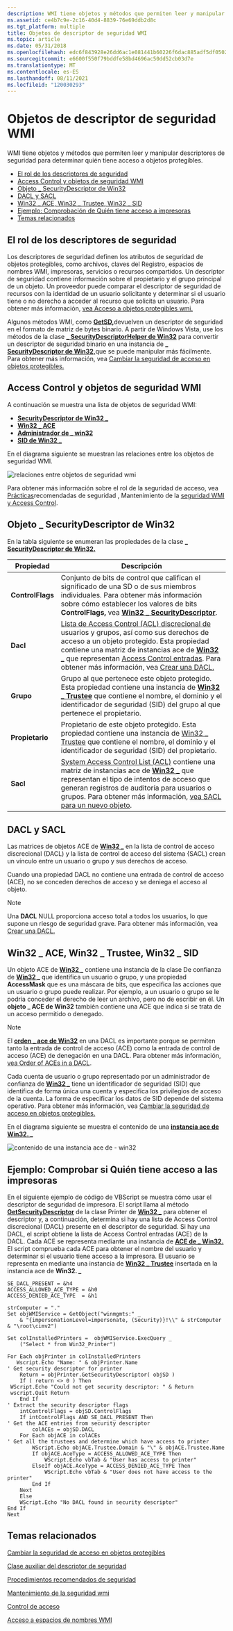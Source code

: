 ```yaml
---
description: WMI tiene objetos y métodos que permiten leer y manipular descriptores de seguridad para determinar quién tiene acceso a objetos protegibles.
ms.assetid: ce4b7c9e-2c16-40d4-8839-76e69ddb2d8c
ms.tgt_platform: multiple
title: Objetos de descriptor de seguridad WMI
ms.topic: article
ms.date: 05/31/2018
ms.openlocfilehash: edc6f843928e26dd6ac1e081441b60226f6dac885adf5df05021dc2dd7d17737
ms.sourcegitcommit: e6600f550f79bddfe58bd4696ac50dd52cb03d7e
ms.translationtype: MT
ms.contentlocale: es-ES
ms.lasthandoff: 08/11/2021
ms.locfileid: "120030293"
---
```

# <a name="wmi-security-descriptor-objects"></a>Objetos de descriptor de seguridad WMI

WMI tiene objetos y métodos que permiten leer y manipular descriptores de seguridad para determinar quién tiene acceso a objetos protegibles.

-   [El rol de los descriptores de seguridad](#the-role-of-security-descriptors)
-   [Access Control y objetos de seguridad WMI](#access-control-and-wmi-security-objects)
-   [Objeto \_ SecurityDescriptor de Win32](/windows)
-   [DACL y SACL](#dacl-and-sacl)
-   [Win32 \_ ACE, Win32 \_ Trustee, Win32 \_ SID](/windows)
-   [Ejemplo: Comprobación de Quién tiene acceso a impresoras](#example-checking-who-has-access-to-printers)
-   [Temas relacionados](#related-topics)

## <a name="the-role-of-security-descriptors"></a>El rol de los descriptores de seguridad

Los descriptores de seguridad definen los atributos de seguridad de objetos protegibles, como archivos, claves del Registro, espacios de nombres WMI, impresoras, servicios o recursos compartidos. Un descriptor de seguridad contiene información sobre el propietario y el grupo principal de un objeto. Un proveedor puede comparar el descriptor de seguridad de recursos con la identidad de un usuario solicitante y determinar si el usuario tiene o no derecho a acceder al recurso que solicita un usuario. Para obtener más información, [vea Acceso a objetos protegibles wmi.](access-to-wmi-securable-objects.md)

Algunos métodos WMI, como [**GetSD,**](--systemsecurity-getsd.md)devuelven un descriptor de seguridad en el formato de matriz de bytes binario. A partir de Windows Vista, use los métodos de la clase [**\_ SecurityDescriptorHelper de Win32**](/previous-versions/windows/desktop/secrcw32prov/win32-securitydescriptorhelper) para convertir un descriptor de seguridad binario en una instancia de [**\_ SecurityDescriptor de Win32,**](/previous-versions/windows/desktop/secrcw32prov/win32-securitydescriptor)que se puede manipular más fácilmente. Para obtener más información, vea [Cambiar la seguridad de acceso en objetos protegibles.](changing-access-security-on-securable-objects.md)

## <a name="access-control-and-wmi-security-objects"></a>Access Control y objetos de seguridad WMI

A continuación se muestra una lista de objetos de seguridad WMI:

-   [**SecurityDescriptor de Win32 \_**](/previous-versions/windows/desktop/secrcw32prov/win32-securitydescriptor)
-   [**Win32 \_ ACE**](/previous-versions/windows/desktop/secrcw32prov/win32-ace)
-   [**Administrador de \_ win32**](/previous-versions/windows/desktop/secrcw32prov/win32-trustee)
-   [**SID de Win32 \_**](/previous-versions/windows/desktop/secrcw32prov/win32-sid)

En el diagrama siguiente se muestran las relaciones entre los objetos de seguridad WMI.

![relaciones entre objetos de seguridad wmi](images/security-descriptor.png)

Para obtener más información sobre el rol de la seguridad de acceso, vea [Prácticas](/windows/desktop/SecBP/best-practices-for-the-security-apis)recomendadas de seguridad , Mantenimiento de la [seguridad WMI](maintaining-wmi-security.md) [y Access Control](/windows/desktop/SecAuthZ/access-control).

## <a name="win32_securitydescriptor-object"></a>Objeto \_ SecurityDescriptor de Win32

En la tabla siguiente se enumeran las propiedades de la clase [**\_ SecurityDescriptor de Win32.**](/previous-versions/windows/desktop/secrcw32prov/win32-securitydescriptor)



| Propiedad         | Descripción                                                                                                                                                                                                                                                                                                                                                                                                  |
|------------------|--------------------------------------------------------------------------------------------------------------------------------------------------------------------------------------------------------------------------------------------------------------------------------------------------------------------------------------------------------------------------------------------------------------|
| **ControlFlags** | Conjunto de bits de control que califican el significado de una SD o de sus miembros individuales. Para obtener más información sobre cómo establecer los valores de bits **ControlFlags,** vea [**Win32 \_ SecurityDescriptor**](/previous-versions/windows/desktop/secrcw32prov/win32-securitydescriptor).<br/>                                                                                                                                                                      |
| **Dacl**         | [Lista de Access Control (ACL) discrecional de](/windows/desktop/SecAuthZ/access-control-lists) usuarios y grupos, así como sus derechos de acceso a un objeto protegido. Esta propiedad contiene una matriz de instancias ace de [**Win32 \_**](/previous-versions/windows/desktop/secrcw32prov/win32-ace) que representan [Access Control entradas](/windows/desktop/SecAuthZ/access-control-entries). Para obtener más información, vea [Crear una DACL.](/windows/desktop/SecBP/best-practices-for-the-security-apis)<br/> |
| **Grupo**        | Grupo al que pertenece este objeto protegido. Esta propiedad contiene una instancia de [**Win32 \_ Trustee**](/previous-versions/windows/desktop/secrcw32prov/win32-trustee) que contiene el nombre, el dominio y el identificador de seguridad (SID) del grupo al que pertenece el propietario.<br/>                                                                                                                                                             |
| **Propietario**        | Propietario de este objeto protegido. Esta propiedad contiene una instancia de [Win32 \_ Trustee](/previous-versions/windows/desktop/secrcw32prov/win32-trustee) que contiene el nombre, el dominio y el identificador de seguridad (SID) del propietario.<br/>                                                                                                                                                                                                          |
| **Sacl**         | [System Access Control List (ACL)](/windows/desktop/SecAuthZ/access-control-lists) contiene una matriz de instancias ace de [**Win32 \_**](/previous-versions/windows/desktop/secrcw32prov/win32-ace) que representan el tipo de intentos de acceso que generan registros de auditoría para usuarios o grupos. Para obtener más información, [vea SACL para un nuevo objeto](/windows/desktop/SecAuthZ/sacl-for-a-new-object).<br/>                                                                        |



 

## <a name="dacl-and-sacl"></a>DACL y SACL

Las matrices de objetos ACE de [**Win32 \_**](/previous-versions/windows/desktop/secrcw32prov/win32-ace) en la lista de control de acceso discrecional (DACL) y la lista de control de acceso del sistema {SACL) crean un vínculo entre un usuario o grupo y sus derechos de acceso.

Cuando una propiedad DACL no contiene una entrada de control de acceso (ACE), no se conceden derechos de acceso y se deniega el acceso al objeto.

> [!Note]  
> Una **DACL** NULL proporciona acceso total a todos los usuarios, lo que supone un riesgo de seguridad grave. Para obtener más información, vea [Crear una DACL.](/windows/desktop/SecBP/creating-a-dacl)

 

## <a name="win32_ace-win32_trustee-win32_sid"></a>Win32 \_ ACE, Win32 \_ Trustee, Win32 \_ SID

Un objeto ACE de [**Win32 \_**](/previous-versions/windows/desktop/secrcw32prov/win32-ace) contiene una instancia de la clase De confianza de [**Win32 \_**](/previous-versions/windows/desktop/secrcw32prov/win32-trustee) que identifica un usuario o grupo, y una propiedad **AccessMask** que es una máscara de bits, que especifica las acciones que un usuario o grupo puede realizar. Por ejemplo, a un usuario o grupo se le podría conceder el derecho de leer un archivo, pero no de escribir en él. Un **objeto \_ ACE de Win32** también contiene una ACE que indica si se trata de un acceso permitido o denegado.

> [!Note]  
> El [**orden \_ ace de Win32**](/previous-versions/windows/desktop/secrcw32prov/win32-ace) en una DACL es importante porque se permiten tanto la entrada de control de acceso (ACE) como la entrada de control de acceso (ACE) de denegación en una DACL. Para obtener más información, [vea Order of ACEs in a DACL](/windows/desktop/SecAuthZ/order-of-aces-in-a-dacl).

 

Cada cuenta de usuario o grupo representado por un administrador de confianza de [**Win32 \_**](/previous-versions/windows/desktop/secrcw32prov/win32-trustee) tiene un identificador de seguridad (SID) que identifica de forma única una cuenta y especifica los privilegios de acceso de la cuenta. La forma de especificar los datos de SID depende del sistema operativo. Para obtener más información, vea [Cambiar la seguridad de acceso en objetos protegibles.](changing-access-security-on-securable-objects.md)

En el diagrama siguiente se muestra el contenido de una [**instancia ace de Win32. \_**](/previous-versions/windows/desktop/secrcw32prov/win32-ace)

![contenido de una instancia ace de \- win32](images/win32-ace.png)

## <a name="example-checking-who-has-access-to-printers"></a>Ejemplo: Comprobar si Quién tiene acceso a las impresoras

En el siguiente ejemplo de código de VBScript se muestra cómo usar el descriptor de seguridad de impresora. El script llama al método [**GetSecurityDescriptor**](/windows/desktop/CIMWin32Prov/getsecuritydescriptor-method-in-class-win32-printer) de la clase Printer de [**Win32 \_**](/windows/desktop/CIMWin32Prov/win32-printer) para obtener el descriptor y, a continuación, determina si hay una lista de Access Control discrecional (DACL) presente en el descriptor de seguridad. Si hay una DACL, el script obtiene la lista de Access Control entradas (ACE) de la DACL. Cada ACE se representa mediante una instancia de [**ACE de \_ Win32.**](/previous-versions/windows/desktop/secrcw32prov/win32-ace) El script comprueba cada ACE para obtener el nombre del usuario y determinar si el usuario tiene acceso a la impresora. El usuario se representa en mediante una instancia de [**Win32 \_ Trustee**](/previous-versions/windows/desktop/secrcw32prov/win32-trustee) insertada en la instancia ace de **Win32. \_**


```VB
SE_DACL_PRESENT = &h4
ACCESS_ALLOWED_ACE_TYPE = &h0
ACCESS_DENIED_ACE_TYPE  = &h1

strComputer = "."
Set objWMIService = GetObject("winmgmts:" _
    & "{impersonationLevel=impersonate, (Security)}!\\" & strComputer & "\root\cimv2")

Set colInstalledPrinters =  objWMIService.ExecQuery _
    ("Select * from Win32_Printer")

For Each objPrinter in colInstalledPrinters
   Wscript.Echo "Name: " & objPrinter.Name 
' Get security descriptor for printer
    Return = objPrinter.GetSecurityDescriptor( objSD )
    If ( return <> 0 ) Then
 WScript.Echo "Could not get security descriptor: " & Return
 wscript.Quit Return
    End If
' Extract the security descriptor flags
    intControlFlags = objSD.ControlFlags
    If intControlFlags AND SE_DACL_PRESENT Then
' Get the ACE entries from security descriptor
        colACEs = objSD.DACL
    For Each objACE in colACEs
' Get all the trustees and determine which have access to printer
        WScript.Echo objACE.Trustee.Domain & "\" & objACE.Trustee.Name
        If objACE.AceType = ACCESS_ALLOWED_ACE_TYPE Then
            WScript.Echo vbTab & "User has access to printer"
        ElseIf objACE.AceType = ACCESS_DENIED_ACE_TYPE Then
            WScript.Echo vbTab & "User does not have access to the printer"
        End If
    Next
    Else
    WScript.Echo "No DACL found in security descriptor"
End If
Next
```



## <a name="related-topics"></a>Temas relacionados

<dl> <dt>

[Cambiar la seguridad de acceso en objetos protegibles](changing-access-security-on-securable-objects.md)
</dt> <dt>

[Clase auxiliar del descriptor de seguridad](/previous-versions/windows/desktop/secrcw32prov/win32-securitydescriptorhelper)
</dt> <dt>

[Procedimientos recomendados de seguridad](/windows/desktop/SecBP/best-practices-for-the-security-apis)
</dt> <dt>

[Mantenimiento de la seguridad wmi](maintaining-wmi-security.md)
</dt> <dt>

[Control de acceso](/windows/desktop/SecAuthZ/access-control)
</dt> <dt>

[Acceso a espacios de nombres WMI](access-to-wmi-namespaces.md)
</dt> </dl>

 

